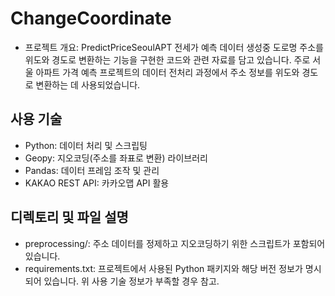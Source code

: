 # ChangeCoordinate

- 프로젝트 개요: PredictPriceSeoulAPT 전세가 예측 데이터 생성중 도로명 주소를 위도와 경도로 변환하는 기능을 구현한 코드와 관련 자료를 담고 있습니다. 주로 서울 아파트 가격 예측 프로젝트의 데이터 전처리 과정에서 주소 정보를 위도와 경도로 변환하는 데 사용되었습니다.

## 사용 기술
- Python: 데이터 처리 및 스크립팅
- Geopy: 지오코딩(주소를 좌표로 변환) 라이브러리
- Pandas: 데이터 프레임 조작 및 관리
- KAKAO REST API: 카카오맵 API 활용

## 디렉토리 및 파일 설명
- preprocessing/: 주소 데이터를 정제하고 지오코딩하기 위한 스크립트가 포함되어 있습니다.
- requirements.txt: 프로젝트에서 사용된 Python 패키지와 해당 버전 정보가 명시되어 있습니다. 위 사용 기술 정보가 부족할 경우 참고.

